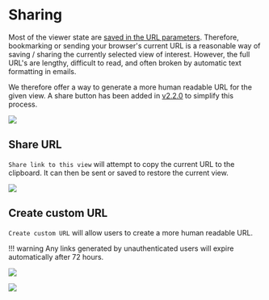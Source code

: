 # Sharing

Most of the viewer state are [saved in the URL parameters](../advanced/url.md). Therefore, bookmarking or sending your browser's current URL is a reasonable way of saving / sharing the currently selected view of interest. However, the full URL's are lengthy, difficult to read, and often broken by automatic text formatting in emails. 

We therefore offer a way to generate a more human readable URL for the given view. A share button has been added in [v2.2.0](../releases/v2.2.0.md) to simplify this process.

[![](../autogen_images/share_highlightShareBtn.png)](../autogen_images/share_highlightShareBtn.png)

## Share URL

`Share link to this view` will attempt to copy the current URL to the clipboard. It can then be sent or saved to restore the current view.

[![](../autogen_images/share_highlightShareURL.png)](../autogen_images/share_highlightShareURL.png)

## Create custom URL

`Create custom URL` will allow users to create a more human readable URL. 

!!! warning
    Any links generated by unauthenticated users will expire automatically after 72 hours.

[![](../autogen_images/share_highlightShareURL.png)](../autogen_images/share_highlightShareURL.png)

[![](../autogen_images/share_shareCustomURLDialog.png)](../autogen_images/share_shareCustomURLDialog.png)
